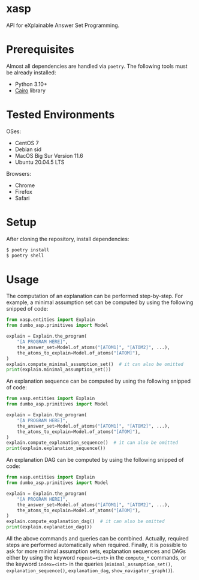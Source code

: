 # xasp

API for eXplainable Answer Set Programming.


# Prerequisites

Almost all dependencies are handled via `poetry`.
The following tools must be already installed:  
- Python 3.10+ 
- [Cairo](https://www.cairographics.org/) library 

# Tested Environments 

OSes: 
- CentOS 7
- Debian sid
- MacOS Big Sur Version 11.6
- Ubuntu 20.04.5 LTS

Browsers:
- Chrome
- Firefox   
- Safari


# Setup

After cloning the repository, install dependencies:
```bash
$ poetry install
$ poetry shell
```


# Usage

The computation of an explanation can be performed step-by-step.
For example, a minimal assumption set can be computed by using the following snipped of code:
```python
from xasp.entities import Explain
from dumbo_asp.primitives import Model

explain = Explain.the_program(
    "[A PROGRAM HERE]",
    the_answer_set=Model.of_atoms("[ATOM1]", "[ATOM2]", ...),
    the_atoms_to_explain=Model.of_atoms("[ATOM]"),
)
explain.compute_minimal_assumption_set()  # it can also be omitted
print(explain.minimal_assumption_set())
```

An explanation sequence can be computed by using the following snipped of code:
```python
from xasp.entities import Explain
from dumbo_asp.primitives import Model

explain = Explain.the_program(
    "[A PROGRAM HERE]",
    the_answer_set=Model.of_atoms("[ATOM1]", "[ATOM2]", ...),
    the_atoms_to_explain=Model.of_atoms("[ATOM]"),
)
explain.compute_explanation_sequence()  # it can also be omitted
print(explain.explanation_sequence())
```

An explanation DAG can be computed by using the following snipped of code:
```python
from xasp.entities import Explain
from dumbo_asp.primitives import Model

explain = Explain.the_program(
    "[A PROGRAM HERE]",
    the_answer_set=Model.of_atoms("[ATOM1]", "[ATOM2]", ...),
    the_atoms_to_explain=Model.of_atoms("[ATOM]"),
)
explain.compute_explanation_dag()  # it can also be omitted
print(explain.explanation_dag())
```

All the above commands and queries can be combined.
Actually, required steps are performed automatically when required.
Finally, it is possible to ask for more minimal assumption sets, explanation sequences and DAGs either by using the keyword `repeat=<int>` in the `compute_*` commands, or the keyword `index=<int>` in the queries (`minimal_assumption_set()`, `explanation_sequence()`, `explanation_dag`, `show_navigator_graph()`).
